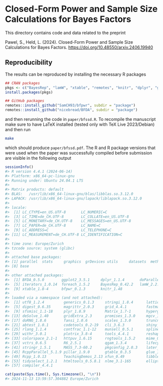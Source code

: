 # Closed-Form Power and Sample Size Calculations for Bayes Factors

This directory contains code and data related to the preprint

   Pawel, S., Held, L. (2024). Closed-Form Power and Sample Size Calculations
   for Bayes Factors. <https://doi.org/10.48550/arxiv.2406.19940>


## Reproducibility

The results can be reproduced by installing the necessary R packages

``` r
## CRAN packages
pkgs <- c("BayesRep", "lamW", "xtable", "remotes", "knitr", "dplyr", "ggplot2")
install.packages(pkgs)

## GitHub packages
remotes::install_github("SamCH93/bfpwr", subdir = "package")
remotes::install_github("nicebread/BFDA", subdir = "package")
```

and then rerunning the code in `paper/bfssd.R`. To recompile the manuscript make
sure to have LaTeX installed (tested only with TeX Live 2023/Debian) and
then run

``` sh
make
```

which should produce `paper/bfssd.pdf`. The R and R package versions that were
used when the paper was successfully compiled before submission are visible in
the following output

``` r
sessionInfo()
#> R version 4.4.1 (2024-06-14)
#> Platform: x86_64-pc-linux-gnu
#> Running under: Ubuntu 24.04.1 LTS
#> 
#> Matrix products: default
#> BLAS:   /usr/lib/x86_64-linux-gnu/blas/libblas.so.3.12.0 
#> LAPACK: /usr/lib/x86_64-linux-gnu/lapack/liblapack.so.3.12.0
#> 
#> locale:
#>  [1] LC_CTYPE=en_US.UTF-8       LC_NUMERIC=C              
#>  [3] LC_TIME=de_CH.UTF-8        LC_COLLATE=en_US.UTF-8    
#>  [5] LC_MONETARY=de_CH.UTF-8    LC_MESSAGES=en_US.UTF-8   
#>  [7] LC_PAPER=de_CH.UTF-8       LC_NAME=C                 
#>  [9] LC_ADDRESS=C               LC_TELEPHONE=C            
#> [11] LC_MEASUREMENT=de_CH.UTF-8 LC_IDENTIFICATION=C       
#> 
#> time zone: Europe/Zurich
#> tzcode source: system (glibc)
#> 
#> attached base packages:
#> [1] parallel  stats     graphics  grDevices utils     datasets  methods  
#> [8] base     
#> 
#> other attached packages:
#>  [1] BFDA_0.5.0        ggplot2_3.5.1     dplyr_1.1.4       doParallel_1.0.17
#>  [5] iterators_1.0.14  foreach_1.5.2     BayesRep_0.42.2   lamW_2.2.4       
#>  [9] xtable_1.8-4      bfpwr_0.1.3       knitr_1.48       
#> 
#> loaded via a namespace (and not attached):
#>  [1] utf8_1.2.4         generics_0.1.3     stringi_1.8.4      lattice_0.22-5    
#>  [5] digest_0.6.35      magrittr_2.0.3     grid_4.4.1         fastmap_1.2.0     
#>  [9] sfsmisc_1.1-18     plyr_1.8.9         Matrix_1.7-1       hypergeo_1.2-13   
#> [13] deSolve_1.40       gridExtra_2.3      promises_1.3.0     mgcv_1.9-1        
#> [17] doRNG_1.8.6        fansi_1.0.6        scales_1.3.0       truncnorm_1.0-9   
#> [21] abtest_1.0.1       codetools_0.2-19   cli_3.6.3          shiny_1.8.1.1     
#> [25] rlang_1.1.4        contfrac_1.1-12    munsell_0.5.1      splines_4.4.1     
#> [29] withr_3.0.1        plotrix_3.8-4      tools_4.4.1        reshape2_1.4.4    
#> [33] colorspace_2.1-1   httpuv_1.6.15      rngtools_1.5.2     mime_0.12         
#> [37] vctrs_0.6.5        R6_2.5.1           qgam_1.3.4         lifecycle_1.0.4   
#> [41] stringr_1.5.1      MASS_7.3-60.2      pkgconfig_2.0.3    later_1.3.2       
#> [45] RcppParallel_5.1.9 pillar_1.9.0       gtable_0.3.5       glue_1.7.0        
#> [49] Rcpp_1.0.13        TeachingDemos_2.13 xfun_0.49          tibble_3.2.1      
#> [53] tidyselect_1.2.1   htmltools_0.5.8.1  nlme_3.1-165       elliptic_1.4-0    
#> [57] compiler_4.4.1  

cat(paste(Sys.time(), Sys.timezone(), "\n"))
#> 2024-11-13 13:59:57.304882 Europe/Zurich
```
